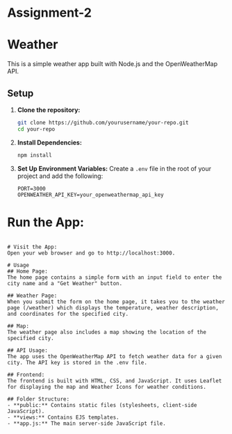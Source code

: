 # Assignment-2

# Weather

This is a simple weather app built with Node.js and the OpenWeatherMap API.

## Setup

1. **Clone the repository:**
    ```bash
    git clone https://github.com/yourusername/your-repo.git
    cd your-repo
    ```

2. **Install Dependencies:**
    ```bash
    npm install
    ```

3. **Set Up Environment Variables:**
   Create a `.env` file in the root of your project and add the following:
   ```env
   PORT=3000
   OPENWEATHER_API_KEY=your_openweathermap_api_key

# Run the App:
 ```npm start

# Visit the App:
Open your web browser and go to http://localhost:3000.

# Usage
## Home Page:
The home page contains a simple form with an input field to enter the city name and a "Get Weather" button.

## Weather Page:
When you submit the form on the home page, it takes you to the weather page (/weather) which displays the temperature, weather description, and coordinates for the specified city.

## Map:
The weather page also includes a map showing the location of the specified city.

## API Usage:
The app uses the OpenWeatherMap API to fetch weather data for a given city. The API key is stored in the .env file.

## Frontend:
The frontend is built with HTML, CSS, and JavaScript. It uses Leaflet for displaying the map and Weather Icons for weather conditions.

## Folder Structure:
- **public:** Contains static files (stylesheets, client-side JavaScript).
- **views:** Contains EJS templates.
- **app.js:** The main server-side JavaScript file.
